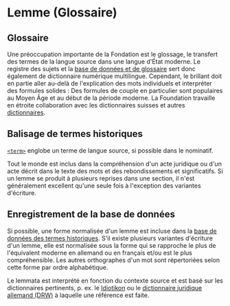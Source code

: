 # Lemme (Glossaire)

## Glossaire
Une préoccupation importante de la Fondation est le glossage, le transfert des termes de la langue
source dans une langue d'État moderne.
Le registre des sujets et la [base de données et de glossaire](https://termini.ssrq-sds-fds.ch)
sert donc également de dictionnaire numérique multilingue.
Cependant, le brillant doit en partie aller au-delà de l'explication des mots individuels et
interpréter des formules solides :
Des formules de couple en particulier sont populaires au Moyen Âge et au début de la période
moderne.
La Foundation travaille en étroite collaboration avec les dictionnaires suisses et
autres [dictionnaires](https://woerterbuchnetz.de/).


## Balisage de termes historiques

[`<term>`](term.fr.md) englobe un terme de langue source, si possible dans le nominatif.

Tout le monde est inclus dans la compréhension d'un acte juridique ou d'un acte décrit dans le
texte des mots et des rebondissements et significatifs.
Si un lemme se produit à plusieurs reprises dans une section, il n'est généralement excellent
qu'une seule fois à l'exception des variantes d'écriture.

## Enregistrement de la base de données
 
Si possible, une forme normalisée d'un lemme est incluse dans la
[base de données des termes historiques](https://termini.ssrq-sds-fds.ch). 
S'il existe plusieurs variantes d'écriture d'un lemme, elle est normalisée sous la forme qui se
rapproche le plus de l'équivalent moderne en allemand ou en français et/ou est le plus
compréhensible.
Les autres orthographes d'un mot sont répertoriées selon cette forme par ordre alphabétique.

Le lemmata est interprété en fonction du contexte source et est basé sur les dictionnaires
pertinents, p. ex. le [Idiotikon](https://www.idiotikon.ch/) ou le
[dictionnaire juridique allemand (DRW)](https://drw.hadw-bw.de/drw-cgi/zeige) à laquelle une
référence est faite.

